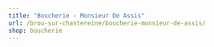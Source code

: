 ```yaml
---
title: "Boucherie - Monsieur De Assis"
url: /brou-sur-chantereine/boucherie-monsieur-de-assis/
shop: boucherie
---
```

